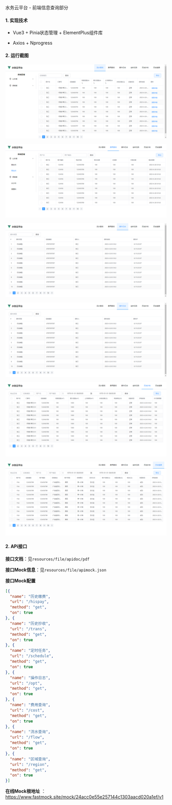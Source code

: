 水务云平台 - 前端信息查询部分

#### 1. 实现技术

* Vue3 + Pinia状态管理 + ElementPlus组件库

* Axios + Nprogress

#### 2. 运行截图

![0](./resources/images/0.png)

![1](./resources/images/1.png)

![2](./resources/images/2.png)

![3](./resources/images/3.png)

![4](./resources/images/4.png)

![5](./resources/images/5.png)

#### 2. APi接口

**接口文档**：见`resources/file/apidoc/pdf`

**接口Mock信息**：见`resources/file/apimock.json`

**接口Mock配置**

```json
[{
  "name": "历史缴费",
  "url": "/hispay",
  "method": "get",
  "on": true
}, {
  "name": "历史抄收",
  "url": "/trans",
  "method": "get",
  "on": true
}, {
  "name": "定时任务",
  "url": "/schedule",
  "method": "get",
  "on": true
}, {
  "name": "操作日志",
  "url": "/opt",
  "method": "get",
  "on": true
}, {
  "name": "费用查询",
  "url": "/cost",
  "method": "get",
  "on": true
}, {
  "name": "流水查询",
  "url": "/flow",
  "method": "get",
  "on": true
}, {
  "name": "区域查询",
  "url": "/region",
  "method": "get",
  "on": true
}]
```

**在线Mock根地址** ： https://www.fastmock.site/mock/24acc0e55e257144c1303aacd020a1ef/v1
